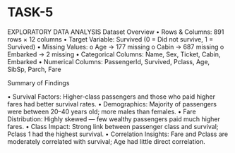 # TASK-5
EXPLORATORY DATA ANALYSIS
Dataset Overview
•	Rows & Columns: 891 rows × 12 columns
•	Target Variable: Survived (0 = Did not survive, 1 = Survived)
•	Missing Values:
o	Age → 177 missing
o	Cabin → 687 missing
o	Embarked → 2 missing
•	Categorical Columns: Name, Sex, Ticket, Cabin, Embarked
•	Numerical Columns: PassengerId, Survived, Pclass, Age, SibSp, Parch, Fare

Summary of Findings

•	Survival Factors: Higher-class passengers and those who paid higher fares had better survival rates.
•	Demographics: Majority of passengers were between 20–40 years old; more males than females.
•	Fare Distribution: Highly skewed — few wealthy passengers paid much higher fares.
•	Class Impact: Strong link between passenger class and survival; Pclass 1 had the highest survival.
•	Correlation Insights: Fare and Pclass are moderately correlated with survival; Age had little direct correlation.

